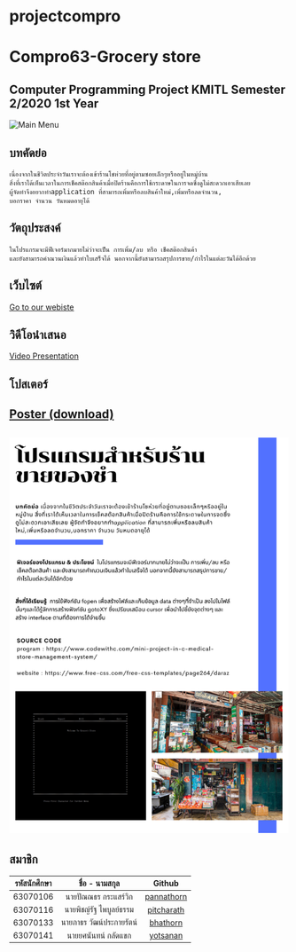 # projectcompro
# Compro63-Grocery store
Computer Programming Project KMITL Semester 2/2020 1st Year
---
![Main Menu](https://cdn.discordapp.com/attachments/650901328087744514/843520110748237824/w1.jpg)
## บทคัดย่อ
    เนื่องจากในชีวิตประจำวันเราจะต้องเข้าร้านโชห่วยที่อยู่ตามซอยเล็กๆหรืออยู่ในหมู่บ้าน 
    สิ่งที่เราได้เห็นเวลาในการเช็คสต๊อกสินค้าเมื่อปิดร้านคือการใช้กระดาษในการจดซึ่งดูไม่สะดวกเอาเสียเลย 
    ผู้จัดทำจึงอยากทำapplication ที่สามารถเพิ่มหรือลบสินค้าใหม่,เพิ่มหรือลดจำนวน,
    บอกราคา จำนวน วันหมดอายุได้
## วัตถุประสงค์
    ในโปรแกรมจะมีฟีเจอร์มากมายไม่ว่าจะเป็น การเพิ่ม/ลบ หรือ เช็คสต๊อกสินค้า 
    และยังสามารถคำณวนเงินแล้วทำใบเสร็จได้ นอกจากนี้ยังสามารถสรุปการขาย/กำไรในแต่ละวันได้อีกด้วย
## เว็บไซต์
[Go to our webiste](https://forcompro.web.app/)

## วิดีโอนำเสนอ
[Video Presentation](https://www.youtube.com/watch?v=7i1HdxRv-WQ)
## โปสเตอร์
[Poster (download)](https://github.com/Hotelcombiend/projectcompro/blob/main/webjaa/images/poster.png)
---
![Poster](https://github.com/Hotelcombiend/projectcompro/blob/main/webjaa/images/poster.png)
---
สมาชิก
---

| รหัสนักศึกษา | ชื่อ - นามสกุล | Github |
| :--------: | :--------: | :---------: |
|   63070106   |   นายปัณณธร กระแสร์วิก   |   [pannathorn](https://github.com/63070106)   |
|   63070116   |   นายพิชญ์รัฐ ไพบูลย์ธรรม   |  [pitcharath](https://github.com/pitcharath)   |
|   63070133   |   นายภาธร วัฒน์ประกายรัตน์   |   [bhathorn](https://github.com/tanwasmadeclouds)   |
|   63070141   |   นายยศนันทน์ กลัดแขก   |   [yotsanan](https://github.com/Hotelcombiend)   |
